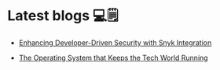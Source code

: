 # Latest blogs 💻🗒️

- [Enhancing Developer-Driven Security with Snyk Integration](https://deepnandre.hashnode.dev/enhancing-developer-driven-security-with-snyk-integration)

- [The Operating System that Keeps the Tech World Running](https://deepnandre.hashnode.dev/the-operating-system-that-keeps-the-tech-world-running)
  

